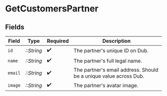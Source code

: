 # GetCustomersPartner


## Fields

| Field                                                             | Type                                                              | Required                                                          | Description                                                       |
| ----------------------------------------------------------------- | ----------------------------------------------------------------- | ----------------------------------------------------------------- | ----------------------------------------------------------------- |
| `id`                                                              | *::String*                                                        | :heavy_check_mark:                                                | The partner's unique ID on Dub.                                   |
| `name`                                                            | *::String*                                                        | :heavy_check_mark:                                                | The partner's full legal name.                                    |
| `email`                                                           | *::String*                                                        | :heavy_check_mark:                                                | The partner's email address. Should be a unique value across Dub. |
| `image`                                                           | *::String*                                                        | :heavy_check_mark:                                                | The partner's avatar image.                                       |